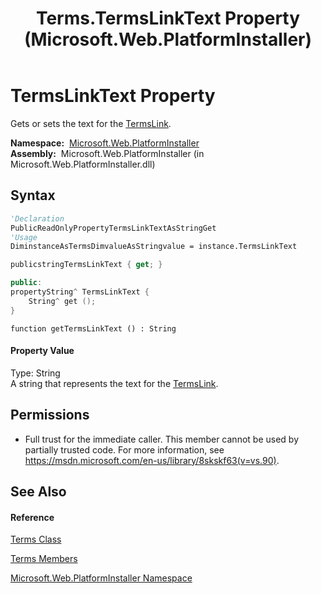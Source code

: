 ﻿---
title: Terms.TermsLinkText Property  (Microsoft.Web.PlatformInstaller)
TOCTitle: TermsLinkText Property
ms:assetid: P:Microsoft.Web.PlatformInstaller.Terms.TermsLinkText
ms:mtpsurl: https://msdn.microsoft.com/en-us/library/microsoft.web.platforminstaller.terms.termslinktext(v=VS.90)
ms:contentKeyID: 22049655
ms.date: 05/02/2012
mtps_version: v=VS.90
f1_keywords:
- Microsoft.Web.PlatformInstaller.Terms.TermsLinkText
- Microsoft.Web.PlatformInstaller.Terms.get_TermsLinkText
dev_langs:
- CSharp
- JScript
- VB
- c++
api_location:
- Microsoft.Web.PlatformInstaller.dll
api_name:
- Microsoft.Web.PlatformInstaller.Terms.get_TermsLinkText
- Microsoft.Web.PlatformInstaller.Terms.TermsLinkText
api_type:
- Managed
topic_type:
- apiref
- kbSyntax
product_family_name: VS
ROBOTS: INDEX,FOLLOW
---

# TermsLinkText Property

Gets or sets the text for the [TermsLink](terms-termslink-property-microsoft-web-platforminstaller.md).

**Namespace:**  [Microsoft.Web.PlatformInstaller](microsoft-web-platforminstaller-namespace.md)  
**Assembly:**  Microsoft.Web.PlatformInstaller (in Microsoft.Web.PlatformInstaller.dll)

## Syntax

``` vb
'Declaration
PublicReadOnlyPropertyTermsLinkTextAsStringGet
'Usage
DiminstanceAsTermsDimvalueAsStringvalue = instance.TermsLinkText
```

``` csharp
publicstringTermsLinkText { get; }
```

``` c++
public:
propertyString^ TermsLinkText {
    String^ get ();
}
```

``` jscript
function getTermsLinkText () : String
```

#### Property Value

Type: String  
A string that represents the text for the [TermsLink](terms-termslink-property-microsoft-web-platforminstaller.md).  

## Permissions

  - Full trust for the immediate caller. This member cannot be used by partially trusted code. For more information, see <https://msdn.microsoft.com/en-us/library/8skskf63(v=vs.90)>.

## See Also

#### Reference

[Terms Class](terms-class-microsoft-web-platforminstaller.md)

[Terms Members](terms-members-microsoft-web-platforminstaller.md)

[Microsoft.Web.PlatformInstaller Namespace](microsoft-web-platforminstaller-namespace.md)


